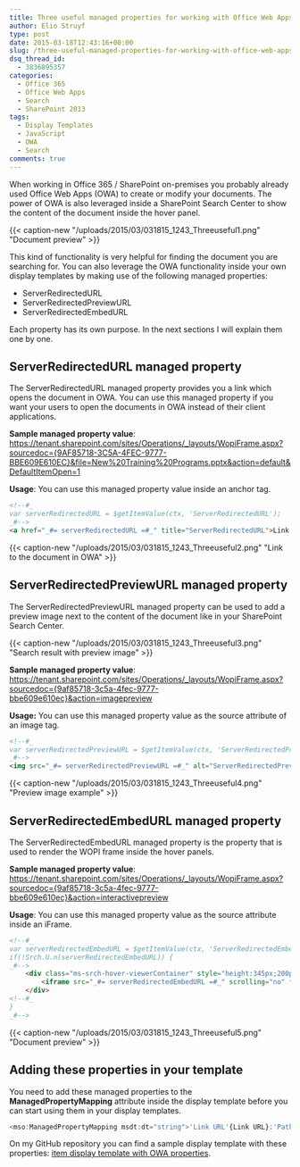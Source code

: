 ```yaml
---
title: Three useful managed properties for working with Office Web Apps
author: Elio Struyf
type: post
date: 2015-03-18T12:43:16+00:00
slug: /three-useful-managed-properties-for-working-with-office-web-apps/
dsq_thread_id:
  - 3836895357
categories:
  - Office 365
  - Office Web Apps
  - Search
  - SharePoint 2013
tags:
  - Display Templates
  - JavaScript
  - OWA
  - Search
comments: true
---
```


When working in Office 365 / SharePoint on-premises you probably already used Office Web Apps (OWA) to create or modify your documents. The power of OWA is also leveraged inside a SharePoint Search Center to show the content of the document inside the hover panel.

{{< caption-new "/uploads/2015/03/031815_1243_Threeuseful1.png" "Document preview" >}}

This kind of functionality is very helpful for finding the document you are searching for. You can also leverage the OWA functionality inside your own display templates by making use of the following managed properties:

*   ServerRedirectedURL
*   ServerRedirectedPreviewURL
*   ServerRedirectedEmbedURL

Each property has its own purpose. In the next sections I will explain them one by one.

## ServerRedirectedURL managed property

The ServerRedirectedURL managed property provides you a link which opens the document in OWA. You can use this managed property if you want your users to open the documents in OWA instead of their client applications.

**Sample managed property value**: https://tenant.sharepoint.com/sites/Operations/_layouts/WopiFrame.aspx?sourcedoc={9AF85718-3C5A-4FEC-9777-BBE609E610EC}&file=New%20Training%20Programs.pptx&action=default&DefaultItemOpen=1

**Usage**: You can use this managed property value inside an anchor tag.

```html
<!--#_
var serverRedirectedURL = $getItemValue(ctx, 'ServerRedirectedURL');
_#-->
<a href="_#= serverRedirectedURL =#_" title="ServerRedirectedURL">Link to the document in OWA</a>
```

{{< caption-new "/uploads/2015/03/031815_1243_Threeuseful2.png" "Link to the document in OWA" >}}


## ServerRedirectedPreviewURL managed property

The ServerRedirectedPreviewURL managed property can be used to add a preview image next to the content of the document like in your SharePoint Search Center.

{{< caption-new "/uploads/2015/03/031815_1243_Threeuseful3.png" "Search result with preview image" >}}


**Sample managed property value**: https://tenant.sharepoint.com/sites/Operations/_layouts/WopiFrame.aspx?sourcedoc={9af85718-3c5a-4fec-9777-bbe609e610ec}&action=imagepreview

**Usage:** You can use this managed property value as the source attribute of an image tag.

```html
<!--#_
var serverRedirectedPreviewURL = $getItemValue(ctx, 'ServerRedirectedPreviewURL');
_#-->
<img src="_#= serverRedirectedPreviewURL =#_" alt="ServerRedirectedPreviewURL" />
```

{{< caption-new "/uploads/2015/03/031815_1243_Threeuseful4.png" "Preview image example" >}}


## ServerRedirectedEmbedURL managed property

The ServerRedirectedEmbedURL managed property is the property that is used to render the WOPI frame inside the hover panels.

**Sample managed property value**: https://tenant.sharepoint.com/sites/Operations/_layouts/WopiFrame.aspx?sourcedoc={9af85718-3c5a-4fec-9777-bbe609e610ec}&action=interactivepreview

**Usage**: You can use this managed property value as the source attribute inside an iFrame.

```html
<!--#_
var serverRedirectedEmbedURL = $getItemValue(ctx, 'ServerRedirectedEmbedURL');
if(!Srch.U.n(serverRedirectedEmbedURL)) {
_#-->   
    <div class="ms-srch-hover-viewerContainer" style="height:345px;200px">
        <iframe src="_#= serverRedirectedEmbedURL =#_" scrolling="no" frameborder="0px" style="height:100%;width:100%"></iframe>
    </div>
<!--#_                      
}
_#-->
```

{{< caption-new "/uploads/2015/03/031815_1243_Threeuseful5.png" "Document preview" >}}


## Adding these properties in your template

You need to add these managed properties to the **ManagedPropertyMapping** attribute inside the display template before you can start using them in your display templates.

```javascript
<mso:ManagedPropertyMapping msdt:dt="string">'Link URL'{Link URL}:'Path','Line 1'{Line 1}:'Title','Line 2'{Line 2}:'','FileExtension','SecondaryFileExtension','ServerRedirectedEmbedURL','ServerRedirectedPreviewURL','ServerRedirectedURL'</mso:ManagedPropertyMapping>
```

On my GitHub repository you can find a sample display template with these properties: [item display template with OWA properties](https://github.com/estruyf/blog/blob/master/Useful%20OWA%20managed%20properties/Item_OWA.html "Item display template with OWA properties").